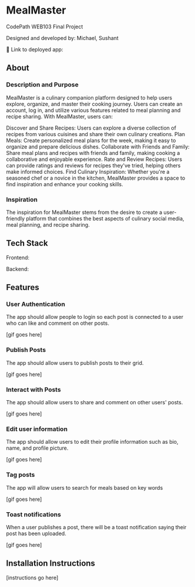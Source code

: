 # MealMaster

CodePath WEB103 Final Project

Designed and developed by: Michael, Sushant

🔗 Link to deployed app:

## About

### Description and Purpose

MealMaster is a culinary companion platform designed to help users explore, organize, and master their cooking journey. Users can create an account, log in, and utilize various features related to meal planning and recipe sharing. With MealMaster, users can:

Discover and Share Recipes: Users can explore a diverse collection of recipes from various cuisines and share their own culinary creations.
Plan Meals: Create personalized meal plans for the week, making it easy to organize and prepare delicious dishes.
Collaborate with Friends and Family: Share meal plans and recipes with friends and family, making cooking a collaborative and enjoyable experience.
Rate and Review Recipes: Users can provide ratings and reviews for recipes they've tried, helping others make informed choices.
Find Culinary Inspiration: Whether you're a seasoned chef or a novice in the kitchen, MealMaster provides a space to find inspiration and enhance your cooking skills.

### Inspiration

The inspiration for MealMaster stems from the desire to create a user-friendly platform that combines the best aspects of culinary social media, meal planning, and recipe sharing.

## Tech Stack

Frontend:

Backend:

## Features

### User Authentication

The app should allow people to login so each post is connected to a user who can like and comment on other posts.

[gif goes here]

### Publish Posts

The app should allow users to publish posts to their grid.

[gif goes here]

### Interact with Posts

The app should allow users to share and comment on other users' posts.

[gif goes here]

### Edit user information

The app should allow users to edit their profile information such as bio, name, and profile picture.

[gif goes here]

### Tag posts

The app will allow users to search for meals based on key words

[gif goes here]

### Toast notifications

When a user publishes a post, there will be a toast notification saying their post has been uploaded.

[gif goes here]

## Installation Instructions

[instructions go here]